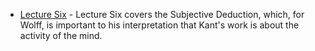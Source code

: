 
* [Lecture Six](https://www.youtube.com/watch?v=Fgsti9nWnJ8) - Lecture Six covers the Subjective Deduction, which, for Wolff, is important to his interpretation that Kant's work is about the activity of the mind.
